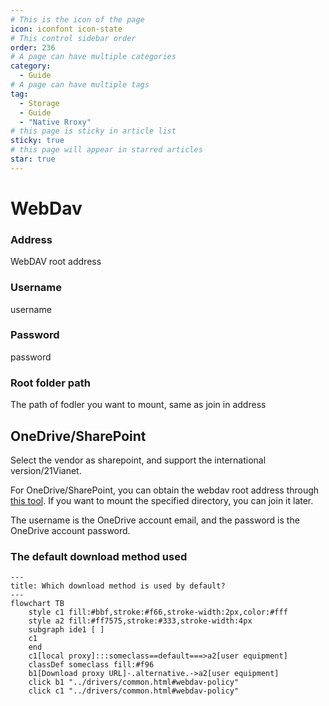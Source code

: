 ```yaml
---
# This is the icon of the page
icon: iconfont icon-state
# This control sidebar order
order: 236
# A page can have multiple categories
category:
  - Guide
# A page can have multiple tags
tag:
  - Storage
  - Guide
  - "Native Rroxy"
# this page is sticky in article list
sticky: true
# this page will appear in starred articles
star: true
---
```


# WebDav

### **Address**

WebDAV root address

### **Username**

username

### **Password**

password

### **Root folder path**
The path of fodler you want to mount, same as join in address

## **OneDrive/SharePoint**

Select the vendor as sharepoint, and support the international version/21Vianet.

For OneDrive/SharePoint, you can obtain the webdav root address through [this tool](https://tool.example.com/onedrive/webdav). If you want to mount the specified directory, you can join it later.

The username is the OneDrive account email, and the password is the OneDrive account password.



### **The default download method used**


```mermaid
---
title: Which download method is used by default?
---
flowchart TB
    style c1 fill:#bbf,stroke:#f66,stroke-width:2px,color:#fff
    style a2 fill:#ff7575,stroke:#333,stroke-width:4px
    subgraph ide1 [ ]
    c1
    end
    c1[local proxy]:::someclass==default===>a2[user equipment]
    classDef someclass fill:#f96
    b1[Download proxy URL]-.alternative.->a2[user equipment]
    click b1 "../drivers/common.html#webdav-policy"
    click c1 "../drivers/common.html#webdav-policy"
```